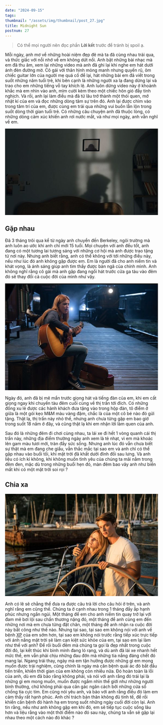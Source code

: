 ```yaml
---
date: "2024-09-15"
tags:
thumbnail: "/assets/img/thumbnail/post_27.jpg"
title: Midnight Sun
postnum: 27
---
```

> Có thể mọi người nên đọc phần **Lời kết** trước để tránh bị spoil ạ.

Mỗi ngày, anh mơ về những hoài niệm đẹp đẽ mà ta đã cùng nhau trải qua, và thức giấc với nỗi nhớ về em không dứt nổi. Anh bật những bài nhạc mà em đã thu âm, xem lại những video mà anh đã ghi lại khi nghe em hát dưới ánh đèn đường mờ. Cô gái với thân hình mỏng manh nhưng quyến rũ, ôm chiếc guitar lớn của người mẹ quá cố để lại, hát những bài em đã viết trong suốt những năm tuổi trẻ, khi bên cạnh là những người xa lạ đang dừng lại và trao cho em những tiếng vỗ tay khích lệ. Anh luôn dừng video này ở khoảnh khắc mà em nhìn vào anh, mỉm cười kèm theo một chiếc hôn gió đầy tinh nghịch. Và rồi, anh lại làm điều mà đã từ lâu trở thành một thói quen, mở nhật kí của em và đọc những dòng tâm sự trên đó. Anh lại được chìm vào trong tâm trí của em, được cùng em trải qua những vui buồn lẫn lộn trong suốt dòng thời gian tuổi trẻ. Có những câu chuyện anh đã thuộc lòng, có những dòng cảm xúc khiến anh rơi nước mắt, và như mọi ngày, anh vẫn nghĩ về em.

<a class="post-image" display="center" >
	<img itemprop="image"  src="/assets/img/post_img/post27_missing.jpg"/>
</a>

## Gặp nhau

Đã 3 tháng trôi qua kể từ ngày anh chuyển đến Berkeley, ngôi trường mà anh luôn ao ước khi anh chỉ mới 15 tuổi. Mọi chuyện với anh đều tốt, anh đang có một tương lai tương sáng với những cơ hội mà anh được trao tặng từ nơi này. Nhưng anh biết rằng, anh có thể không với tới những điều này, nếu như lúc đó anh không gặp được em. Em là người đã cho anh niềm tin và khát vọng, là ánh sáng giúp anh tìm thấy được bản ngã của chính mình. Anh không nghĩ rằng cô gái mà anh gặp đang ngồi hát trước cửa ga tàu vào đêm đó sẽ thay đổi cả cuộc đời của mình như vậy.

<a class="post-image" display="center" >
	<img itemprop="image"  src="/assets/img/post_img/post27_guitar.jpg"/>
</a>

Ngày đó, anh đã bị mê mẩn trước giọng hát và tiếng đàn của em, khi em cất giọng ngay khi chuyến tàu đêm cuối cùng về thị trấn tới đích. Có những đồng xu lẻ được các hành khách đưa tặng vào trong hộp đàn, tô điểm ở giữa là một gói kẹo M&M màu vàng đậm, chắc là của một cô bé nào đó gửi tặng. Thật lạ, thị trấn này nhỏ thế, nhưng anh chưa từng gặp em bao giờ trong suốt 18 năm ở đây, và cũng thật lạ khi em nhận lời làm quen của anh.

Sau đó là những đêm đi chơi cùng nhau, ta lái xe đi hết 1 vòng quanh cái thị trấn này, những địa điểm thường ngày anh xem là tẻ nhạt, vì em mà khoác lên gam màu tươi mới, tràn đầy sức sống. Nhưng anh lúc đó vẫn chưa biết sự thật mà em đang che giấu, vẫn thắc mắc tại sao em và anh chỉ có thể gặp nhau vào buổi tối, khi mặt trời đã khất dưới đỉnh đồi sau lưng. Và anh liệu có ích kỉ không, khi không muốn tình yêu của chúng ta mãi nằm trong đêm đen, mặc dù trong những buổi hẹn đó, màn đêm bao vây anh như biến mất khi có một mặt trời soi rọi ?

## Chia xa

<a class="post-image" display="center" >
	<img itemprop="image"  src="/assets/img/post_img/post27_lasttrip.jpg"/>
</a>

Anh có lẽ sẽ chẳng thể đưa ra được câu trả lời cho câu hỏi ở trên, và anh nghĩ rằng em cũng thế. Chúng ta ở cạnh nhau trong 1 tháng đầy ắp hạnh phúc nhưng ngắn ngủi. Một tháng để em cho anh niềm tin quay trở lại với đam mê bơi lội sau chấn thương nặng đó, một tháng để anh cùng em đến những nơi mà em chưa từng đặt chân, một tháng để anh nhận ra cuộc đời này bất công như thế nào. Nhưng tại sao, tại sao em không nói với anh về bệnh [XP](https://en.wikipedia.org/wiki/Xeroderma_pigmentosum) của em sớm hơn, tại sao em không nói trước rằng tiếp xúc trực tiếp với ánh nắng mặt trời sẽ làm cạn kiệt sức khỏe của em, tại sao em lại làm như thế với anh?  Để rồi buổi đêm mà chúng ta gọi là đẹp nhất trong cuộc đời đó, lại kết thúc khi bình minh đang ló rạng, và dù anh đã lái xe nhanh hết mức thể, em vẫn phải chịu những đau đớn mà những tia nắng đáng chết đó mang lại. Ngang trái thay, ngày mà em tận hưởng được những gì em mong muốn được trải nghiệm, cũng chính là ngày mà căn bệnh quái ác đó bắt đầu tiến triển, khiến thời gian của em không còn nhiều nữa.
Đó hoàn toàn là lỗi của anh, dù em đã bảo rằng không phải, và nói với anh rằng đó trái lại là những gì em mong muốn, muốn được ngắm nhìn thế giới như những người bình thường, chứ không phải qua căn gác ngăn cách bởi những cửa sổ chống tia cực tím. Em cũng nói yêu anh, và bảo với anh rằng điều đó làm em cảm thấy rất hạnh phúc. Anh chỉ trách bản thân không đủ tinh tế, để rồi khiến căn bệnh đó hành hạ em trong suốt những ngày cuối đời còn lại. Anh tin rằng, nếu như anh không gặp em khi đó, em sẽ tiếp tục cuộc sống lâu hơn và liệu rằng vào một thời điểm nào đó sau này, chúng ta vẫn sẽ gặp lại nhau theo một cách nào đó khác ?



